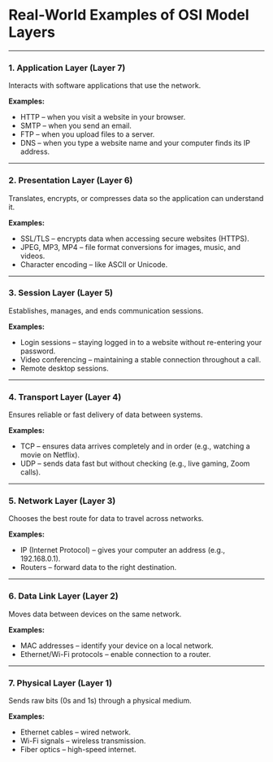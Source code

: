 # Real-World Examples of OSI Model Layers

---

### 1. Application Layer (Layer 7)  
Interacts with software applications that use the network.

**Examples:**  
- HTTP – when you visit a website in your browser.  
- SMTP – when you send an email.  
- FTP – when you upload files to a server.  
- DNS – when you type a website name and your computer finds its IP address.

---

### 2. Presentation Layer (Layer 6)  
Translates, encrypts, or compresses data so the application can understand it.

**Examples:**  
- SSL/TLS – encrypts data when accessing secure websites (HTTPS).  
- JPEG, MP3, MP4 – file format conversions for images, music, and videos.  
- Character encoding – like ASCII or Unicode.

---

### 3. Session Layer (Layer 5)  
Establishes, manages, and ends communication sessions.

**Examples:**  
- Login sessions – staying logged in to a website without re-entering your password.  
- Video conferencing – maintaining a stable connection throughout a call.  
- Remote desktop sessions.

---

### 4. Transport Layer (Layer 4)  
Ensures reliable or fast delivery of data between systems.

**Examples:**  
- TCP – ensures data arrives completely and in order (e.g., watching a movie on Netflix).  
- UDP – sends data fast but without checking (e.g., live gaming, Zoom calls).

---

### 5. Network Layer (Layer 3)  
Chooses the best route for data to travel across networks.

**Examples:**  
- IP (Internet Protocol) – gives your computer an address (e.g., 192.168.0.1).  
- Routers – forward data to the right destination.

---

### 6. Data Link Layer (Layer 2)  
Moves data between devices on the same network.

**Examples:**  
- MAC addresses – identify your device on a local network.  
- Ethernet/Wi-Fi protocols – enable connection to a router.

---

### 7. Physical Layer (Layer 1)  
Sends raw bits (0s and 1s) through a physical medium.

**Examples:**  
- Ethernet cables – wired network.  
- Wi-Fi signals – wireless transmission.  
- Fiber optics – high-speed internet.
